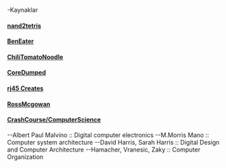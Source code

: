 -Kaynaklar
#### [nand2tetris](https://www.youtube.com/watch?v=LqirVc5SlW0&list=PLrDd_kMiAuNmSb-CKWQqq9oBFN_KNMTaI&index=1)
#### [BenEater](https://www.youtube.com/@BenEater)
#### [ChiliTomatoNoodle](https://www.youtube.com/watch?v=Kbbzwabgtok&list=PLqCJpWy5Fohdz6Nu2yG6Loubocqk3sRNR)
#### [CoreDumped](https://www.youtube.com/@CoreDumpped)
#### [rj45 Creates](https://www.youtube.com/watch?v=FSVhlqE7EgA&list=PLilenfQGj6CEG6iZ4TQJ10PI7pCWsy1AO)
#### [RossMcgowan](https://www.youtube.com/@RossMcgowanMaths)
#### [CrashCourse/ComputerScience](https://www.youtube.com/watch?v=tpIctyqH29Q&list=PL8dPuuaLjXtNlUrzyH5r6jN9ulIgZBpdo)

--Albert Paul Malvino :: Digital computer electronics
--M.Morris Mano :: Computer system architecture
--David Harris, Sarah Harris :: Digital Design and Computer Architecture
--Hamacher, Vranesic, Zaky :: Computer Organization